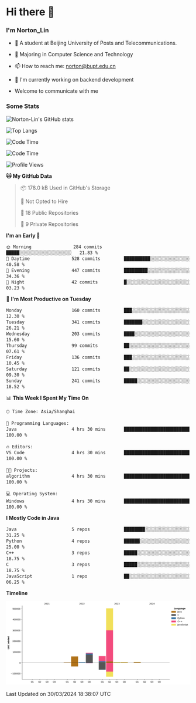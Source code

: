 
# Hi there 👋

### I'm Norton_Lin
- 🏫 A student at Beijing University of Posts and Telecommunications.
- 🌱 Majoring in Computer Science and Technology
- 📫 How to reach me: norton@bupt.edu.cn
- 🌱 I'm currently working on backend development

- Welcome to communicate with me

### Some Stats
![Norton-Lin's GitHub stats](https://github-readme-stats.vercel.app/api?username=Norton-Lin&count_private=true&show_icons=true&theme=radical)

![Top Langs](https://github-readme-stats.vercel.app/api/top-langs/?username=Norton-Lin&langs_count=10&layout=compact)

![Code Time](https://github-readme-stats.vercel.app/api/wakatime?username=Norton_Lin)

<!--START_SECTION:waka-->
![Code Time](http://img.shields.io/badge/Code%20Time-506%20hrs%2012%20mins-blue)

![Profile Views](http://img.shields.io/badge/Profile%20Views-0-blue)

**🐱 My GitHub Data** 

> 📦 178.0 kB Used in GitHub's Storage 
 > 
> 🚫 Not Opted to Hire
 > 
> 📜 18 Public Repositories 
 > 
> 🔑 9 Private Repositories 
 > 
**I'm an Early 🐤** 

```text
🌞 Morning                284 commits         █████░░░░░░░░░░░░░░░░░░░░   21.83 % 
🌆 Daytime                528 commits         ██████████░░░░░░░░░░░░░░░   40.58 % 
🌃 Evening                447 commits         █████████░░░░░░░░░░░░░░░░   34.36 % 
🌙 Night                  42 commits          █░░░░░░░░░░░░░░░░░░░░░░░░   03.23 % 
```
📅 **I'm Most Productive on Tuesday** 

```text
Monday                   160 commits         ███░░░░░░░░░░░░░░░░░░░░░░   12.30 % 
Tuesday                  341 commits         ███████░░░░░░░░░░░░░░░░░░   26.21 % 
Wednesday                203 commits         ████░░░░░░░░░░░░░░░░░░░░░   15.60 % 
Thursday                 99 commits          ██░░░░░░░░░░░░░░░░░░░░░░░   07.61 % 
Friday                   136 commits         ███░░░░░░░░░░░░░░░░░░░░░░   10.45 % 
Saturday                 121 commits         ██░░░░░░░░░░░░░░░░░░░░░░░   09.30 % 
Sunday                   241 commits         █████░░░░░░░░░░░░░░░░░░░░   18.52 % 
```


📊 **This Week I Spent My Time On** 

```text
🕑︎ Time Zone: Asia/Shanghai

💬 Programming Languages: 
Java                     4 hrs 30 mins       █████████████████████████   100.00 % 

🔥 Editors: 
VS Code                  4 hrs 30 mins       █████████████████████████   100.00 % 

🐱‍💻 Projects: 
algorithm                4 hrs 30 mins       █████████████████████████   100.00 % 

💻 Operating System: 
Windows                  4 hrs 30 mins       █████████████████████████   100.00 % 
```

**I Mostly Code in Java** 

```text
Java                     5 repos             ████████░░░░░░░░░░░░░░░░░   31.25 % 
Python                   4 repos             ██████░░░░░░░░░░░░░░░░░░░   25.00 % 
C++                      3 repos             █████░░░░░░░░░░░░░░░░░░░░   18.75 % 
C                        3 repos             █████░░░░░░░░░░░░░░░░░░░░   18.75 % 
JavaScript               1 repo              ██░░░░░░░░░░░░░░░░░░░░░░░   06.25 % 
```



**Timeline**

![Lines of Code chart](https://raw.githubusercontent.com/Norton-Lin/Norton-Lin/main/assets/bar_graph.png)


 Last Updated on 30/03/2024 18:38:07 UTC
<!--END_SECTION:waka-->
